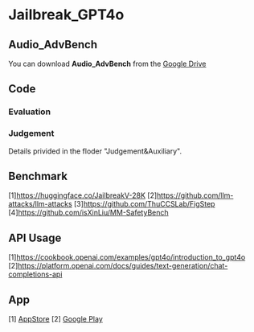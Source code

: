 # Jailbreak_GPT4o

## Audio_AdvBench
You can download **Audio_AdvBench** from the [Google Drive](https://drive.google.com/file/d/1RJ1jHQ8NTPF0EvSXtI9q4-UU6ZpZO7RW/view?usp=sharing)

## Code
### Evaluation
### Judgement 
Details privided in the floder "Judgement&Auxiliary".

## Benchmark
[1]https://huggingface.co/JailbreakV-28K
[2]https://github.com/llm-attacks/llm-attacks
[3]https://github.com/ThuCCSLab/FigStep
[4]https://github.com/isXinLiu/MM-SafetyBench

## API Usage
[1]https://cookbook.openai.com/examples/gpt4o/introduction_to_gpt4o
[2]https://platform.openai.com/docs/guides/text-generation/chat-completions-api

## App
[1] [AppStore](https://apps.apple.com/tw/app/chatgpt/id6448311069)
[2] [Google Play](https://play.google.com/store/apps/details?id=com.openai.chatgpt)
